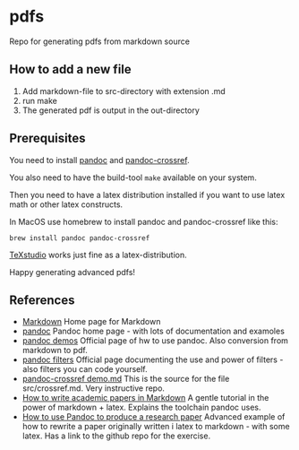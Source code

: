 # pdfs
Repo for generating pdfs from markdown source

## How to add a new file

1. Add markdown-file to src-directory with extension .md
2. run make
3. The generated pdf is output in the out-directory

## Prerequisites

You need to install [pandoc](https://pandoc.org) and 
[pandoc-crossref](https://github.com/lierdakil/pandoc-crossref).

You also need to have the build-tool `make` available on your system. 

Then you need to have a latex distribution 
installed if you want to use latex math or other latex constructs.

In MacOS use homebrew to install pandoc and pandoc-crossref like this:

`brew install pandoc pandoc-crossref`

[TeXstudio](https://www.texstudio.org) works just fine as a latex-distribution.

Happy generating advanced pdfs!

## References
- [Markdown](https://markdownguide.org) Home page for Markdown
- [pandoc](https://pandoc.org) Pandoc home page - with lots of documentation and examoles
- [pandoc demos](https://pandoc.org/demos.html) Official page of hw to use pandoc. Also conversion from markdown to pdf.
- [pandoc filters](https://pandoc.org/filters.html) Official page documenting the use and power of filters - also filters you can code yourself. 
- [pandoc-crossref demo.md](https://github.com/lierdakil/pandoc-crossref/blob/master/docs/demo/demo.md) This is the source for the file src/crossref.md. Very instructive repo. 
- [How to write academic papers in Markdown](https://brainbaking.com/post/2021/02/writing-academic-papers-in-markdown/) A gentle tutorial in the power of markdown + latex. Explains the toolchain pandoc uses.  
- [How to use Pandoc to produce a research paper](https://opensource.com/article/18/9/pandoc-research-paper) Advanced example of how to rewrite a paper originally written i latex to markdown - with some latex. Has a link to the github repo for the exercise.
